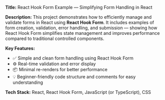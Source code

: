 **Title:** React Hook Form Example — Simplifying Form Handling in React

**Description:**
This project demonstrates how to efficiently manage and validate forms in React using **React Hook Form**.
It includes examples of form creation, validation, error handling, and submission — showing how React Hook Form simplifies state management and improves performance compared to traditional controlled components.

**Key Features:**

* ✅ Simple and clean form handling using React Hook Form
* ⚙️ Real-time validation and error display
* 📦 Minimal re-renders for better performance
* 💡 Beginner-friendly code structure and comments for easy understanding

**Tech Stack:**
React, React Hook Form, JavaScript (or TypeScript), CSS
